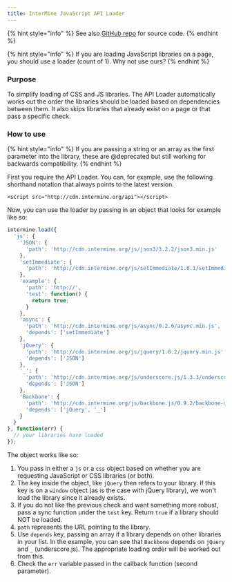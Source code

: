 ```yaml
---
title: InterMine JavaScript API Loader
---
```


{% hint style="info" %}
See also [GitHub repo](https://github.com/intermine/intermine-api-loader) for source code.
{% endhint %}

{% hint style="info" %}
If you are loading JavaScript libraries on a page, you should use a loader \(count of 1\). Why not use ours?
{% endhint %}

### Purpose

To simplify loading of CSS and JS libraries. The API Loader automatically works out the order the libraries should be loaded based on dependencies between them. It also skips libraries that already exist on a page or that pass a specific check.

### How to use

{% hint style="info" %}
If you are passing a string or an array as the first parameter into the library, these are @deprecated but still working for backwards compatibility.
{% endhint %}

First you require the API Loader. You can, for example, use the following shorthand notation that always points to the latest version.

```markup
<script src="http://cdn.intermine.org/api"></script>
```

Now, you can use the loader by passing in an object that looks for example like so:

```javascript
intermine.load({
  'js': {
    'JSON': {
      'path': 'http://cdn.intermine.org/js/json3/3.2.2/json3.min.js'
    },
    'setImmediate': {
      'path': 'http://cdn.intermine.org/js/setImmediate/1.0.1/setImmediate.min.js'
    },
    'example': {
      'path': 'http://',
      'test': function() {
        return true;
      }
    },
    'async': {
      'path': 'http://cdn.intermine.org/js/async/0.2.6/async.min.js',
      'depends': ['setImmediate']
    },
    'jQuery': {
      'path': 'http://cdn.intermine.org/js/jquery/1.8.2/jquery.min.js',
      'depends': ['JSON']
    },
    '_': {
      'path': 'http://cdn.intermine.org/js/underscore.js/1.3.3/underscore-min.js',
      'depends': ['JSON']
    },
    'Backbone': {
      'path': 'http://cdn.intermine.org/js/backbone.js/0.9.2/backbone-min.js',
      'depends': ['jQuery', '_']
    }
  }
}, function(err) {
  // your libraries have loaded
});
```

The object works like so:

1. You pass in either a `js` or a `css` object based on whether you are requesting JavaScript or CSS libraries \(or both\).
2. The key inside the object, like `jQuery` then refers to your library. If this key is on a `window` object \(as is the case with jQuery library\), we won't load the library since it already exists.
3. If you do not like the previous check and want something more robust, pass a sync function under the `test` key. Return `true` if a library should NOT be loaded.
4. `path` represents the URL pointing to the library.
5. Use `depends` key, passing an array if a library depends on other libraries in your list. In the example, you can see that `Backbone` depends on `jQuery` and `_` \(underscore.js\). The appropriate loading order will be worked out from this.
6. Check the `err` variable passed in the callback function \(second parameter\).
